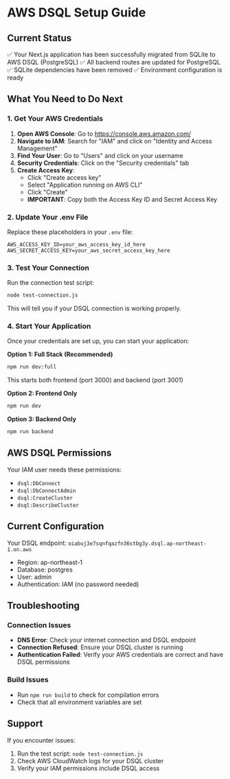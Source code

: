 # AWS DSQL Setup Guide

## Current Status

✅ Your Next.js application has been successfully migrated from SQLite to AWS DSQL (PostgreSQL)
✅ All backend routes are updated for PostgreSQL
✅ SQLite dependencies have been removed
✅ Environment configuration is ready

## What You Need to Do Next

### 1. Get Your AWS Credentials

1. **Open AWS Console**: Go to https://console.aws.amazon.com/
2. **Navigate to IAM**: Search for "IAM" and click on "Identity and Access Management"
3. **Find Your User**: Go to "Users" and click on your username
4. **Security Credentials**: Click on the "Security credentials" tab
5. **Create Access Key**:
   - Click "Create access key"
   - Select "Application running on AWS CLI"
   - Click "Create"
   - **IMPORTANT**: Copy both the Access Key ID and Secret Access Key

### 2. Update Your .env File

Replace these placeholders in your `.env` file:

```
AWS_ACCESS_KEY_ID=your_aws_access_key_id_here
AWS_SECRET_ACCESS_KEY=your_aws_secret_access_key_here
```

### 3. Test Your Connection

Run the connection test script:

```bash
node test-connection.js
```

This will tell you if your DSQL connection is working properly.

### 4. Start Your Application

Once your credentials are set up, you can start your application:

**Option 1: Full Stack (Recommended)**

```bash
npm run dev:full
```

This starts both frontend (port 3000) and backend (port 3001)

**Option 2: Frontend Only**

```bash
npm run dev
```

**Option 3: Backend Only**

```bash
npm run backend
```

## AWS DSQL Permissions

Your IAM user needs these permissions:

- `dsql:DbConnect`
- `dsql:DbConnectAdmin`
- `dsql:CreateCluster`
- `dsql:DescribeCluster`

## Current Configuration

Your DSQL endpoint: `oiabuj3e7sqnfqazfn36stbg3y.dsql.ap-northeast-1.on.aws`

- Region: ap-northeast-1
- Database: postgres
- User: admin
- Authentication: IAM (no password needed)

## Troubleshooting

### Connection Issues

- **DNS Error**: Check your internet connection and DSQL endpoint
- **Connection Refused**: Ensure your DSQL cluster is running
- **Authentication Failed**: Verify your AWS credentials are correct and have DSQL permissions

### Build Issues

- Run `npm run build` to check for compilation errors
- Check that all environment variables are set

## Support

If you encounter issues:

1. Run the test script: `node test-connection.js`
2. Check AWS CloudWatch logs for your DSQL cluster
3. Verify your IAM permissions include DSQL access
